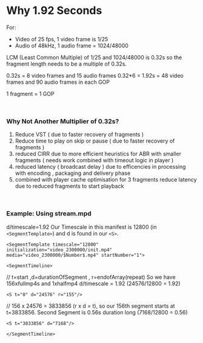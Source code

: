 <h1>Why 1.92 Seconds</h1>

For: 
- Video of 25 fps, 1 video frame is 1/25
- Audio of 48kHz, 1 audio frame = 1024/48000

LCM (Least Common Multiple) of 1/25 and 1024/48000 is 0.32s so the fragment length needs to be a multiple of 0.32s.

0.32s = 8 video frames and 15 audio frames
0.32*6 = 1.92s = 48 video frames and 90 audio frames in each GOP

1 fragment = 1 GOP

</br><h3>Why Not Another Multiplier of 0.32s?</h3>

1. Reduce VST ( due to faster recovery of fragments ) 
2. Reduce time to play on skip or pause ( due to faster recovery of fragments ) 
3. reduced CIRR due to more efficient heuristics for ABR with smaller fragments ( needs work combined with timeout logic in player )
4. reduced latency ( broadcast delay ) due to efficencies in processing with encoding , packaging and delivery phase
5. combined with player cache optimisation for 3 fragments reduce latency due to reduced fragments to start playback

</br><h3>Example: Using stream.mpd</h3>

d/timescale=1.92
Our Timescale in this manifest is 12800 (in `<SegmentTemplate>`) and d is found in our `<S>`.

`<SegmentTemplate timescale="12800" initialization="video_2300000/init.mp4" media="video_2300000/$Number$.mp4" startNumber="1">`
    
`<SegmentTimeline>`

// t=start ,d=durationOfSegment , r=endofArray(repeat) So we have 156xfullmp4s and 1xhalfmp4 
d/timescale = 1.92 (24576/12800 = 1.92)

`<S t="0" d="24576" r="155"/> `

// 156 x 24576 = 3833856 (r x d = t), so our 156th segment starts at t=3833856.
Second Segment is 0.56s duration long (7168/12800 = 0.56)

`<S t="3833856" d="7168"/>`

`</SegmentTimeline>`